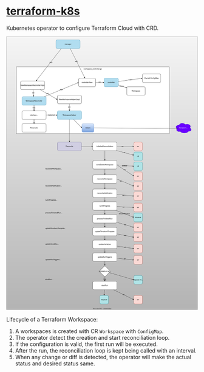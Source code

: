 # [terraform-k8s](https://github.com/hashicorp/terraform-k8s)

Kubernetes operator to configure Terraform Cloud with CRD.

![](diagram.drawio.svg)

Lifecycle of a Terraform Workspace:

1. A workspaces is created with CR `Workspace` with `ConfigMap`.
1. The operator detect the creation and start reconciliation loop.
1. If the configuration is valid, the first run will be executed.
1. After the run, the reconciliation loop is kept being called with an interval.
1. When any change or diff is detected, the operator will make the actual status and desired status same.
